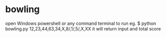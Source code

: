 # bowling
open Windows powershell or any command terminal to run
eg. 
$ python bowling.py 12,23,44,63,34,X,8/,1/,5/,X,XX
it will return input and total score
